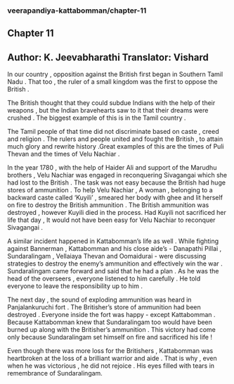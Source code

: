 ### veerapandiya-kattabomman/chapter-11
## Chapter 11
Author: K. Jeevabharathi
Translator: Vishard
---  
In our country , opposition against the British first began in Southern Tamil Nadu . That too , the ruler of a small kingdom was the first to oppose the British . 

The British thought that they could subdue Indians with the help of their weapons , but the Indian bravehearts saw to it that their dreams were crushed . The biggest example of this is in the Tamil country .

The Tamil people of that time did not discriminate based on caste , creed and religion . The rulers and people united and fought the British , to attain much glory and rewrite history .Great examples of this are the  times of Puli Thevan and the times of Velu Nachiar .

In the year 1780 , with the help of Haider Ali and support of the Marudhu brothers , Velu Nachiar was engaged in reconquering Sivagangai which she had lost to the British . The task was not easy because the British had huge stores of ammunition . To help Velu Nachiar , A woman , belonging to a backward caste called ‘Kuyili’ , smeared her body with ghee and lit herself on fire to destroy the British ammunition . The British ammunition was destroyed , however Kuyili died in the process. Had Kuyili not sacrificed her life that day , It would not have been easy for Velu Nachiar to reconquer Sivagangai .

A similar incident happened in Kattabomman’s life as well . While fighting against Bannerman , Kattabomman and his close aide’s - Danapathi Pillai , Sundaralingam , Vellaiaya Thevan and Oomaidurai - were discussing strategies to destroy the enemy’s ammunition and effectively win the war . Sundaralingam came forward and said that he had a plan . As he was the head of the overseers , everyone listened to him carefully . He told everyone to leave the responsibility up to him .

The next day , the sound of exploding ammunition was heard in Panjalankuruchi fort . The Britisher’s store of ammunition had been destroyed . Everyone inside the fort was happy - except Kattabomman . Because Kattabomman knew that Sundaralingam too would have been burned up along with the Britisher’s ammunition . This victory had come only because Sundaralingam set himself on fire and sacrificed his life !

Even though there was more loss for the Britishers , Kattabomman was heartbroken at the loss of a brilliant warrior and aide  . That is why , even when he was victorious , he did not rejoice . His eyes filled with tears in remembrance of Sundaralingam.
